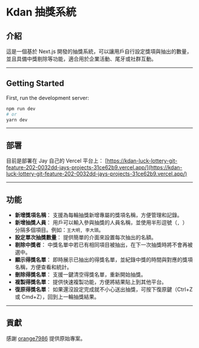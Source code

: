# Kdan 抽獎系統

## 介紹
這是一個基於 Next.js 開發的抽獎系統，可以讓用戶自行設定獎項與抽出的數量，並且具備中獎剔除等功能，適合用於企業活動、尾牙或社群互動。

---

## Getting Started

First, run the development server:

```bash
npm run dev
# or
yarn dev
```

---

## 部署

目前是部署在 Jay 自己的 Vercel 平台上：
[https://kdan-luck-lottery-git-feature-202-0032dd-jays-projects-31ce62b9.vercel.app/](https://kdan-luck-lottery-git-feature-202-0032dd-jays-projects-31ce62b9.vercel.app/)

---

## 功能

- **新增獎項名稱**：
  支援為每輪抽獎新增專屬的獎項名稱，方便管理和記錄。
- **新增抽獎人員**：
  用戶可以輸入參與抽獎的人員名稱，並使用半形逗號（`, `）分隔多個項目。例如：`王大明, 李大頭`。
- **設定單次抽獎數量**：
  提供簡單的介面來設置每次抽出的名額。
- **剔除中獎者**：
  中獎名單中若已有相同項目被抽出，在下一次抽獎時將不會再被選中。
- **顯示得獎名單**：
  即時展示已抽出的得獎名單，並紀錄中獎的時間與對應的獎項名稱，方便查看和統計。
- **刪除得獎名單**：
  支援一鍵清空得獎名單，重新開始抽獎。
- **複製得獎名單**：
  提供快速複製功能，方便將結果貼上到其他平台。
- **復原得獎名單**：
  如果還沒設定完成就不小心送出抽獎，可按下復原鍵（Ctrl+Z 或 Cmd+Z），回到上一輪抽獎結果。

---

## 貢獻
感謝 [orange7986](https://github.com/orange7986) 提供原始專案。
